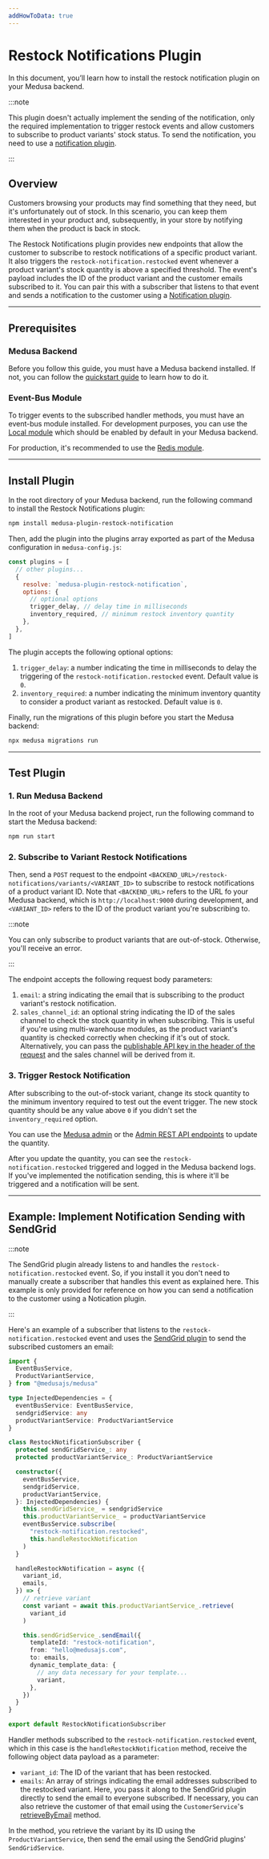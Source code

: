 ```yaml
---
addHowToData: true
---
```


# Restock Notifications Plugin

In this document, you’ll learn how to install the restock notification plugin on your Medusa backend.

:::note

This plugin doesn't actually implement the sending of the notification, only the required implementation to trigger restock events and allow customers to subscribe to product variants' stock status. To send the notification, you need to use a [notification plugin](../notifications/).

:::

## Overview

Customers browsing your products may find something that they need, but it's unfortunately out of stock. In this scenario, you can keep them interested in your product and, subsequently, in your store by notifying them when the product is back in stock.

The Restock Notifications plugin provides new endpoints that allow the customer to subscribe to restock notifications of a specific product variant. It also triggers the `restock-notification.restocked` event whenever a product variant's stock quantity is above a specified threshold. The event's payload includes the ID of the product variant and the customer emails subscribed to it. You can pair this with a subscriber that listens to that event and sends a notification to the customer using a [Notification plugin](../notifications/).

---

## Prerequisites

### Medusa Backend

Before you follow this guide, you must have a Medusa backend installed. If not, you can follow the [quickstart guide](../../create-medusa-app.mdx) to learn how to do it.

### Event-Bus Module

To trigger events to the subscribed handler methods, you must have an event-bus module installed. For development purposes, you can use the [Local module](../../development/events/modules/local.md)  which should be enabled by default in your Medusa backend.

For production, it's recommended to use the [Redis module](../../development/events/modules/redis.md).

---

## Install Plugin

In the root directory of your Medusa backend, run the following command to install the Restock Notifications plugin:

```bash npm2yarn
npm install medusa-plugin-restock-notification
```

Then, add the plugin into the plugins array exported as part of the Medusa configuration in `medusa-config.js`:

```js title=medusa-config.js
const plugins = [
  // other plugins...
  {
    resolve: `medusa-plugin-restock-notification`,
    options: {
      // optional options
      trigger_delay, // delay time in milliseconds
      inventory_required, // minimum restock inventory quantity
    },
  },
]
```

The plugin accepts the following optional options:

1. `trigger_delay`: a number indicating the time in milliseconds to delay the triggering of the `restock-notification.restocked` event. Default value is `0`.
2. `inventory_required`: a number indicating the minimum inventory quantity to consider a product variant as restocked. Default value is `0`.

Finally, run the migrations of this plugin before you start the Medusa backend:

```bash
npx medusa migrations run
```

---

## Test Plugin

### 1. Run Medusa Backend

In the root of your Medusa backend project, run the following command to start the Medusa backend:

```bash npm2yarn
npm run start
```

### 2. Subscribe to Variant Restock Notifications

Then, send a `POST` request to the endpoint `<BACKEND_URL>/restock-notifications/variants/<VARIANT_ID>` to subscribe to restock notifications of a product variant ID. Note that `<BACKEND_URL>` refers to the URL fo your Medusa backend, which is `http://localhost:9000` during development, and `<VARIANT_ID>` refers to the ID of the product variant you're subscribing to.

:::note

You can only subscribe to product variants that are out-of-stock. Otherwise, you'll receive an error.

:::

The endpoint accepts the following request body parameters:

1. `email`: a string indicating the email that is subscribing to the product variant's restock notification.
2. `sales_channel_id`: an optional string indicating the ID of the sales channel to check the stock quantity in when subscribing. This is useful if you're using multi-warehouse modules, as the product variant's quantity is checked correctly when checking if it's out of stock. Alternatively, you can pass the [publishable API key in the header of the request](../../development/publishable-api-keys/storefront/use-in-requests.md) and the sales channel will be derived from it.

### 3. Trigger Restock Notification

After subscribing to the out-of-stock variant, change its stock quantity to the minimum inventory required to test out the event trigger. The new stock quantity should be any value above `0` if you didn't set the `inventory_required` option.

You can use the [Medusa admin](../../user-guide/products/manage.mdx#manage-product-variants) or the [Admin REST API endpoints](https://docs.medusajs.com/api/admin#products_postproductsproductvariantsvariant) to update the quantity.

After you update the quantity, you can see the `restock-notification.restocked` triggered and logged in the Medusa backend logs. If you've implemented the notification sending, this is where it'll be triggered and a notification will be sent.

---

## Example: Implement Notification Sending with SendGrid

:::note

The SendGrid plugin already listens to and handles the `restock-notification.restocked` event. So, if you install it you don't need to manually create a subscriber that handles this event as explained here. This example is only provided for reference on how you can send a notification to the customer using a Notication plugin.

:::

Here's an example of a subscriber that listens to the `restock-notification.restocked` event and uses the [SendGrid plugin](../notifications/sendgrid.mdx) to send the subscribed customers an email:

```ts title=src/subscribers/restock-notification.ts
import { 
  EventBusService,
  ProductVariantService,
} from "@medusajs/medusa"

type InjectedDependencies = {
  eventBusService: EventBusService,
  sendgridService: any
  productVariantService: ProductVariantService
}

class RestockNotificationSubscriber {
  protected sendGridService_: any
  protected productVariantService_: ProductVariantService

  constructor({
    eventBusService,
    sendgridService,
    productVariantService,
  }: InjectedDependencies) {
    this.sendGridService_ = sendgridService
    this.productVariantService_ = productVariantService
    eventBusService.subscribe(
      "restock-notification.restocked", 
      this.handleRestockNotification
    )
  }

  handleRestockNotification = async ({
    variant_id,
    emails,
  }) => {
    // retrieve variant
    const variant = await this.productVariantService_.retrieve(
      variant_id
    )

    this.sendGridService_.sendEmail({
      templateId: "restock-notification",
      from: "hello@medusajs.com",
      to: emails,
      dynamic_template_data: {
        // any data necessary for your template...
        variant,
      },
    })
  }
}

export default RestockNotificationSubscriber
```

Handler methods subscribed to the `restock-notification.restocked` event, which in this case is the `handleRestockNotification` method, receive the following object data payload as a parameter:

- `variant_id`: The ID of the variant that has been restocked.
- `emails`: An array of strings indicating the email addresses subscribed to the restocked variant. Here, you pass it along to the SendGrid plugin directly to send the email to everyone subscribed. If necessary, you can also retrieve the customer of that email using the `CustomerService`'s [retrieveByEmail](../../references/services/classes/CustomerService.md#retrievebyemail) method.

In the method, you retrieve the variant by its ID using the `ProductVariantService`, then send the email using the SendGrid plugins' `SendGridService`.

